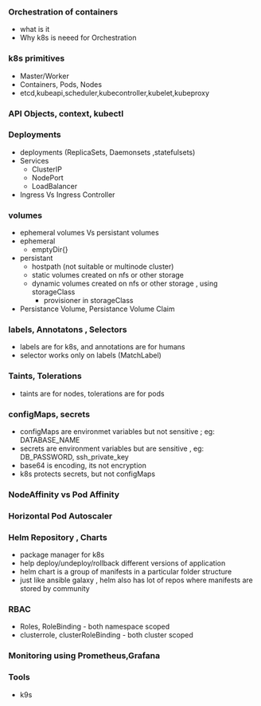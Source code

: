 ### Orchestration of containers 
* what is it 
* Why k8s is neeed for Orchestration

### k8s primitives
* Master/Worker
* Containers, Pods, Nodes
* etcd,kubeapi,scheduler,kubecontroller,kubelet,kubeproxy

### API Objects, context, kubectl 

### Deployments
* deployments (ReplicaSets, Daemonsets ,statefulsets)
* Services
    + ClusterIP
    + NodePort
    + LoadBalancer
* Ingress Vs Ingress Controller

### volumes
- ephemeral volumes Vs persistant volumes
- ephemeral
    - emptyDir{} 
- persistant
    - hostpath (not suitable or multinode cluster)
    - static volumes created on nfs or other storage 
    - dynamic volumes created on nfs or other storage , using storageClass 
        - provisioner in storageClass
- Persistance Volume, Persistance Volume Claim

### labels, Annotatons , Selectors
- labels are for k8s, and annotations are for humans 
- selector works only on labels (MatchLabel)
### Taints, Tolerations
- taints are for nodes, tolerations are for pods 
### configMaps, secrets
- configMaps are environmet variables but not sensitive ; eg: DATABASE_NAME 
- secrets are environment variables but are sensitive , eg: DB_PASSWORD, ssh_private_key
- base64 is encoding, its not encryption 
- k8s protects secrets, but not configMaps
### NodeAffinity vs Pod Affinity

### Horizontal Pod Autoscaler

### Helm Repository , Charts 
- package manager for k8s 
- help deploy/undeploy/rollback different versions of application 
- helm chart is a group of manifests in a particular folder structure
- just like ansible galaxy , helm also has lot of repos where manifests are stored by community 

### RBAC
- Roles, RoleBinding - both namespace scoped 
- clusterrole, clusterRoleBinding - both cluster scoped 

### Monitoring using Prometheus,Grafana 

### Tools 
- k9s
